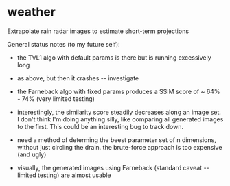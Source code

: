 # weather
Extrapolate rain radar images to estimate short-term projections

General status notes (to my future self):

- the TVL1 algo with default params is there but is running excessively long
- as above, but then it crashes -- investigate
- the Farneback algo with fixed params produces a SSIM score of ~ 64% - 74% (very limited testing)
- interestingly, the similarity score steadily decreases along an image set. I don't think I'm doing
    anything silly, like comparing all generated images to the first. This could be an interesting
    bug to track down.

- need a method of determing the beest parameter set of n dimensions, without just circling the drain.
    the brute-force approach is too expensive (and ugly)

- visually, the generated images using Farneback (standard caveat -- limited testing) are almost usable
